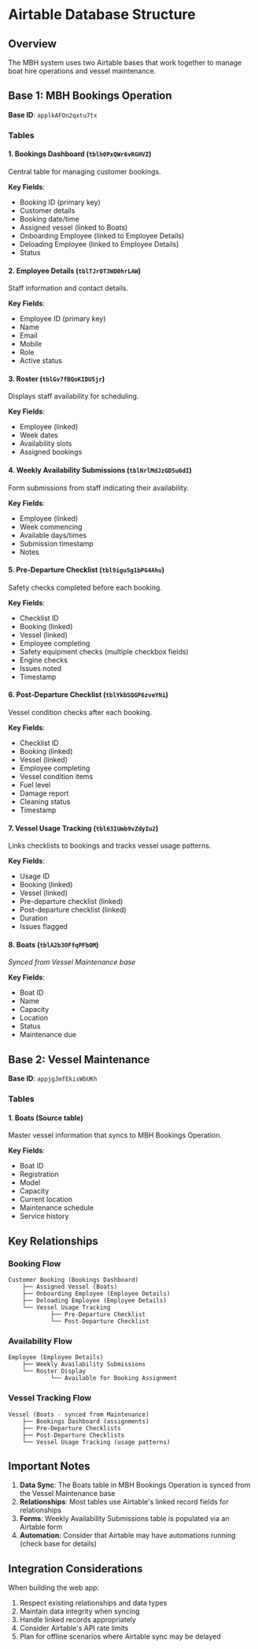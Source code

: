 # Airtable Database Structure

## Overview
The MBH system uses two Airtable bases that work together to manage boat hire operations and vessel maintenance.

## Base 1: MBH Bookings Operation
**Base ID**: `applkAFOn2qxtu7tx`

### Tables

#### 1. Bookings Dashboard (`tblh0PxQWr6vRGHVZ`)
Central table for managing customer bookings.

**Key Fields**:
- Booking ID (primary key)
- Customer details
- Booking date/time
- Assigned vessel (linked to Boats)
- Onboarding Employee (linked to Employee Details)
- Deloading Employee (linked to Employee Details)
- Status

#### 2. Employee Details (`tblTJrOT3WD0hrLAW`)
Staff information and contact details.

**Key Fields**:
- Employee ID (primary key)
- Name
- Email
- Mobile
- Role
- Active status

#### 3. Roster (`tblGv7fBQoKIDU5jr`)
Displays staff availability for scheduling.

**Key Fields**:
- Employee (linked)
- Week dates
- Availability slots
- Assigned bookings

#### 4. Weekly Availability Submissions (`tblNrlMdJzGD5u6dI`)
Form submissions from staff indicating their availability.

**Key Fields**:
- Employee (linked)
- Week commencing
- Available days/times
- Submission timestamp
- Notes

#### 5. Pre-Departure Checklist (`tbl9igu5g1bPG4Ahu`)
Safety checks completed before each booking.

**Key Fields**:
- Checklist ID
- Booking (linked)
- Vessel (linked)
- Employee completing
- Safety equipment checks (multiple checkbox fields)
- Engine checks
- Issues noted
- Timestamp

#### 6. Post-Departure Checklist (`tblYkbSQGP6zveYNi`)
Vessel condition checks after each booking.

**Key Fields**:
- Checklist ID
- Booking (linked)
- Vessel (linked)
- Employee completing
- Vessel condition items
- Fuel level
- Damage report
- Cleaning status
- Timestamp

#### 7. Vessel Usage Tracking (`tbl63IUmb9vZdyIu2`)
Links checklists to bookings and tracks vessel usage patterns.

**Key Fields**:
- Usage ID
- Booking (linked)
- Vessel (linked)
- Pre-departure checklist (linked)
- Post-departure checklist (linked)
- Duration
- Issues flagged

#### 8. Boats (`tblA2b3OFfqPFbOM`) 
*Synced from Vessel Maintenance base*

**Key Fields**:
- Boat ID
- Name
- Capacity
- Location
- Status
- Maintenance due

## Base 2: Vessel Maintenance
**Base ID**: `appjgJmfEkisWbUKh`

### Tables

#### 1. Boats (Source table)
Master vessel information that syncs to MBH Bookings Operation.

**Key Fields**:
- Boat ID
- Registration
- Model
- Capacity
- Current location
- Maintenance schedule
- Service history

## Key Relationships

### Booking Flow
```
Customer Booking (Bookings Dashboard)
    ├── Assigned Vessel (Boats)
    ├── Onboarding Employee (Employee Details)
    ├── Deloading Employee (Employee Details)
    └── Vessel Usage Tracking
            ├── Pre-Departure Checklist
            └── Post-Departure Checklist
```

### Availability Flow
```
Employee (Employee Details)
    ├── Weekly Availability Submissions
    └── Roster Display
            └── Available for Booking Assignment
```

### Vessel Tracking Flow
```
Vessel (Boats - synced from Maintenance)
    ├── Bookings Dashboard (assignments)
    ├── Pre-Departure Checklists
    ├── Post-Departure Checklists
    └── Vessel Usage Tracking (usage patterns)
```

## Important Notes

1. **Data Sync**: The Boats table in MBH Bookings Operation is synced from the Vessel Maintenance base
2. **Relationships**: Most tables use Airtable's linked record fields for relationships
3. **Forms**: Weekly Availability Submissions table is populated via an Airtable form
4. **Automation**: Consider that Airtable may have automations running (check base for details)

## Integration Considerations

When building the web app:
1. Respect existing relationships and data types
2. Maintain data integrity when syncing
3. Handle linked records appropriately
4. Consider Airtable's API rate limits
5. Plan for offline scenarios where Airtable sync may be delayed 